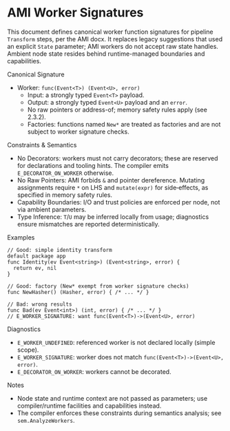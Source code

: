 # AMI Worker Signatures

This document defines canonical worker function signatures for pipeline `Transform` steps, per the AMI docx. It replaces legacy suggestions that used an explicit `State` parameter; AMI workers do not accept raw state handles. Ambient node state resides behind runtime-managed boundaries and capabilities.

Canonical Signature

- Worker: `func(Event<T>) (Event<U>, error)`
  - Input: a strongly typed `Event<T>` payload.
  - Output: a strongly typed `Event<U>` payload and an `error`.
  - No raw pointers or address-of; memory safety rules apply (see 2.3.2).
  - Factories: functions named `New*` are treated as factories and are not subject to worker signature checks.

Constraints & Semantics

- No Decorators: workers must not carry decorators; these are reserved for declarations and tooling hints. The compiler emits `E_DECORATOR_ON_WORKER` otherwise.
- No Raw Pointers: AMI forbids `&` and pointer dereference. Mutating assignments require `*` on LHS and `mutate(expr)` for side‑effects, as specified in memory safety rules.
- Capability Boundaries: I/O and trust policies are enforced per node, not via ambient parameters.
- Type Inference: `T`/`U` may be inferred locally from usage; diagnostics ensure mismatches are reported deterministically.

Examples

```
// Good: simple identity transform
default package app
func Identity(ev Event<string>) (Event<string>, error) {
  return ev, nil
}

// Good: factory (New* exempt from worker signature checks)
func NewHasher() (Hasher, error) { /* ... */ }

// Bad: wrong results
func Bad(ev Event<int>) (int, error) { /* ... */ }
// E_WORKER_SIGNATURE: want func(Event<T>)->(Event<U>, error)
```

Diagnostics

- `E_WORKER_UNDEFINED`: referenced worker is not declared locally (simple scope).
- `E_WORKER_SIGNATURE`: worker does not match `func(Event<T>)->(Event<U>, error)`.
- `E_DECORATOR_ON_WORKER`: workers cannot be decorated.

Notes

- Node state and runtime context are not passed as parameters; use compiler/runtime facilities and capabilities instead.
- The compiler enforces these constraints during semantics analysis; see `sem.AnalyzeWorkers`.
